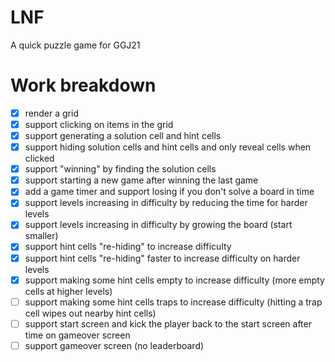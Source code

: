 # LNF

A quick puzzle game for GGJ21

# Work breakdown

* [X] render a grid
* [X] support clicking on items in the grid
* [X] support generating a solution cell and hint cells
* [X] support hiding solution cells and hint cells and only reveal cells when clicked
* [X] support "winning" by finding the solution cells
* [X] support starting a new game after winning the last game
* [X] add a game timer and support losing if you don't solve a board in time
* [X] support levels increasing in difficulty by reducing the time for harder levels
* [X] support levels increasing in difficulty by growing the board (start smaller)
* [X] support hint cells "re-hiding" to increase difficulty
* [X] support hint cells "re-hiding" faster to increase difficulty on harder levels
* [X] support making some hint cells empty to increase difficulty (more empty cells at higher levels)
* [ ] support making some hint cells traps to increase difficulty (hitting a trap cell wipes out nearby hint cells)
* [ ] support start screen and kick the player back to the start screen after time on gameover screen
* [ ] support gameover screen (no leaderboard)
